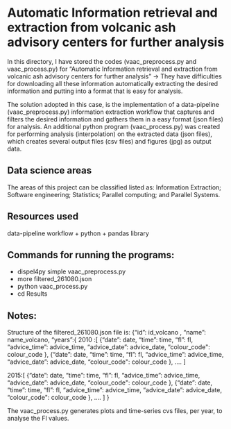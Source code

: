 # Automatic Information retrieval and extraction from volcanic ash advisory centers for further analysis

In this directory, I have stored the codes (vaac_preprocess.py and vaac_process.py) for “Automatic Information retrieval and extraction from volcanic ash advisory centers for further analysis” → They have difficulties for downloading all these information automatically  extracting the desired information and putting into a format that is easy for analysis.

The solution adopted in this case, is the implementation of a data-pipeline (vaac_preprocess.py) information extraction workflow that captures and filters the desired information and gathers them in a easy format (json files) for analysis.
An additional python program (vaac_process.py) was created for performing analysis (interpolation) on the extracted data (json files), which creates several output files (csv files) and figures (jpg) as output data. 

## Data science areas
The areas of this project can be classified listed as: Information Extraction; Software engineering; Statistics; Parallel computing; and Parallel Systems.

## Resources used
data-pipeline workflow + python + pandas library 


## Commands for running the programs:  
- dispel4py simple vaac_preprocess.py
- more filtered_261080.json 
- python vaac_process.py
- cd Results

## Notes: 
Structure of the filtered_261080.json file is:
 {“id”: id_volcano , 
  “name”: name_volcano, 
  “years”:{ 
 2010 :[ {“date”: date, “time”: time, “fl”: fl, “advice_time”: advice_time, “advice_date”: advice_date, “colour_code": colour_code }, 
              {“date”: date, “time”: time, “fl”: fl, “advice_time”: advice_time, “advice_date”: advice_date, “colour_code": colour_code },  …. ]

2015:[ {“date”: date, “time”: time, “fl”: fl, “advice_time”: advice_time, “advice_date”: advice_date, “colour_code": colour_code }, 
              {“date”: date, “time”: time, “fl”: fl, “advice_time”: advice_time, “advice_date”: advice_date, “colour_code": colour_code },  …. ]
}


The vaac_process.py generates plots and time-series cvs files, per year, to analyse the Fl values. 
